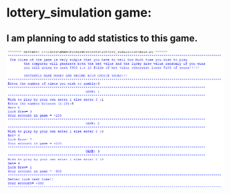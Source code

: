 # lottery_simulation game:

## I am planning to add statistics to this game.

![Test image 1](https://github.com/jhonsnow456/lottery_simulation/blob/master/img/Capture.PNG)
